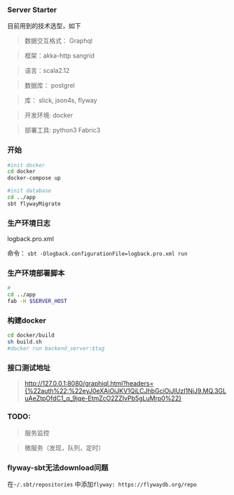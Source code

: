 ### Server Starter
目前用到的技术选型，如下
> 数据交互格式： Graphql

> 框架：akka-http sangrid

> 语言：scala2.12

> 数据库： postgrel

> 库： slick, json4s, flyway

> 开发环境: docker

> 部署工具: python3 Fabric3

### 开始
```sh
#init docker
cd docker
docker-compose up

#init database
cd ../app
sbt flywayMigrate

```

### 生产环境日志
logback.pro.xml

命令： `sbt -Dlogback.configurationFile=logback.pro.xml run `

### 生产环境部署脚本
```sh
#
cd ../app
fab -H $SERVER_HOST
```
### 构建docker

```sh
cd docker/build
sh build.sh
#docker run backend_server:$tag
```

### 接口测试地址

> http://127.0.0.1:8080/graphiql.html?headers={%22auth%22:%22eyJ0eXAiOiJKV1QiLCJhbGciOiJIUzI1NiJ9.MQ.3GLuAeZtpOfdC1_q_9jqe-EtmZcO2ZZIvPb5gLuMrp0%22}

### TODO:

> 服务监控

>  微服务（发现，队列，定时）


### flyway-sbt无法download问题

在`~/.sbt/repositories` 中添加`flyway: https://flywaydb.org/repo`
